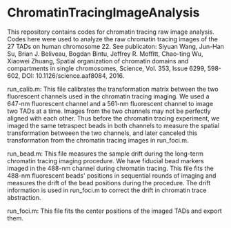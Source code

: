 # ChromatinTracingImageAnalysis
This repository contains codes for chromatin tracing raw image analysis. Codes here were used to analyze the raw chromatin tracing images of the 27 TADs on human chromosome 22. See publicaton: Siyuan Wang, Jun-Han Su, Brian J. Beliveau, Bogdan Bintu, Jeffrey R. Moffitt, Chao-ting Wu, Xiaowei Zhuang, Spatial organization of chromatin domains and compartments in single chromosomes, Science, Vol. 353, Issue 6299, 598-602, DOI: 10.1126/science.aaf8084, 2016.

run_calib.m: This file calibrates the transformation matrix between the two fluorescent channels used in the chromatin tracing imaging. We used a 647-nm fluorescent channel and a 561-nm fluorescent channel to image two TADs at a time. Images from the two channels may not be perfectly aligned with each other. Thus before the chromatin tracing experiment, we imaged the same tetraspect beads in both channels to measure the spatial transformation betweeen the two channels, and later canceled this transformation from the chromatin tracing images in run_foci.m.

run_bead.m: This file measures the sample drift during the long-term chromatin tracing imaging procedure. We have fiducial bead markers imaged in the 488-nm channel during chromatin tracing. This file fits the 488-nm fluorescent beads' positions in sequential rounds of imaging and measures the drift of the bead positions during the procedure. The drift information is used in run_foci.m to correct the drift in chromatin trace abstraction.

run_foci.m: This file fits the center positions of the imaged TADs and export them.
